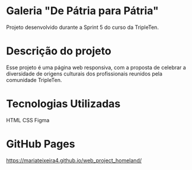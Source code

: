 # Galeria "De Pátria para Pátria"

Projeto desenvolvido durante a Sprint 5 do curso da TripleTen.

# Descrição do projeto

Esse projeto é uma página web responsiva, com a proposta de celebrar a diversidade de origens culturais dos profissionais reunidos pela comunidade TripleTen.

# Tecnologias Utilizadas

HTML
CSS
Figma

# GitHub Pages

https://mariateixeira4.github.io/web_project_homeland/
